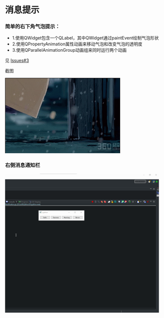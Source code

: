 # 消息提示

### 简单的右下角气泡提示：
 - 1.使用QWidget包含一个QLabel，其中QWidget通过paintEvent绘制气泡形状
 - 2.使用QPropertyAnimation属性动画来移动气泡和改变气泡的透明度
 - 3.使用QParallelAnimationGroup动画组来同时运行两个动画

见 [Issues#3](https://github.com/892768447/PyQt/issues/3)

截图

![1](ScreenShot/1.gif)


### 右侧消息通知栏

![2](ScreenShot/2.gif)